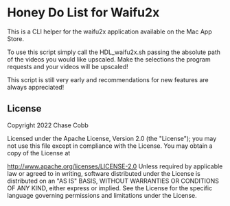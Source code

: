 # Honey Do List for Waifu2x
This is a CLI helper for the waifu2x application available on the Mac App Store.

To use this script simply call the HDL_waifu2x.sh passing the absolute path of the videos you would like upscaled. Make the selections the program requests and your videos will be upscaled!

This script is still very early and recommendations for new features are always appreciated!

## License

Copyright 2022 Chase Cobb

Licensed under the Apache License, Version 2.0 (the "License"); you may not use this file except in compliance with the License. You may obtain a copy of the License at

   http://www.apache.org/licenses/LICENSE-2.0
Unless required by applicable law or agreed to in writing, software distributed under the License is distributed on an "AS IS" BASIS, WITHOUT WARRANTIES OR CONDITIONS OF ANY KIND, either express or implied. See the License for the specific language governing permissions and limitations under the License.
